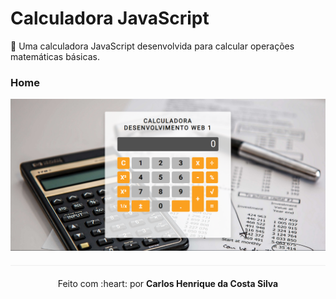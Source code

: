 # Calculadora JavaScript
:1234: Uma calculadora JavaScript desenvolvida para calcular operações matemáticas básicas.

### Home

<img src="/img/home.PNG">

<p align="center" style="margin-top: 20px; border-top: 1px solid #eee; padding-top: 20px;">Feito com :heart: por <strong> Carlos Henrique da Costa Silva </strong> </p>
